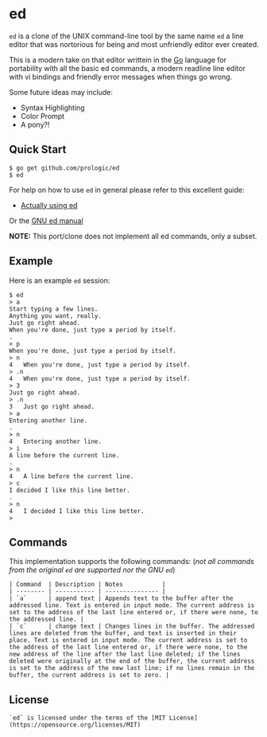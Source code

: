 # ed

`ed` is a clone of the UNIX command-line tool by the same name `ed` a line
editor that was nortorious for being and most unfriendly editor ever created.

This is a modern take on that editor writtein in the [Go](https://golang.org)
language for portability with all the basic ed commands, a modern readline
line editor with vi bindings and friendly error messages when things go wrong.

Some future ideas may include:

- Syntax Highlighting
- Color Prompt
- A pony?!

## Quick Start

```#!sh
$ go get github.com/prologic/ed
$ ed
```

For help on how to use `ed` in general please refer to this excellent guide:

- [Actually using ed](https://sanctum.geek.nz/arabesque/actually-using-ed/)

Or the [GNU ed manual](chrome-extension://klbibkeccnjlkjkiokjodocebajanakg/suspended.html#ttl=GNU%20'ed'%20Manual&pos=7563&uri=https://www.gnu.org/software/ed/manual/ed_manual.html)

**NOTE:** This port/clone does not implement all ed commands, only a subset.

## Example

Here is an example `ed` session:

```#!sh
$ ed
> a
Start typing a few lines.
Anything you want, really.
Just go right ahead.
When you're done, just type a period by itself.
.
> p
When you're done, just type a period by itself.
> n
4	When you're done, just type a period by itself.
> .n
4	When you're done, just type a period by itself.
> 3
Just go right ahead.
> .n
3	Just go right ahead.
> a
Entering another line.
.
> n
4	Entering another line.
> i
A line before the current line.
.
> n
4	A line before the current line.
> c
I decided I like this line better.
.
> n
4	I decided I like this line better.
>
```

## Commands

This implementation supports the following commands:
(_not all commands from the original `ed` are supported nor the GNU `ed`_)

	| Command  | Description | Notes           |
	| -------- | ----------- | --------------- |
	| `a`      | append text | Appends text to the buffer after the addressed line. Text is entered in input mode. The current address is set to the address of the last line entered or, if there were none, to the addressed line. |
	| `c`      | change text | Changes lines in the buffer. The addressed lines are deleted from the buffer, and text is inserted in their place. Text is entered in input mode. The current address is set to the address of the last line entered or, if there were none, to the new address of the line after the last line deleted; if the lines deleted were originally at the end of the buffer, the current address is set to the address of the new last line; if no lines remain in the buffer, the current address is set to zero. |

## License

	`ed` is licensed under the terms of the [MIT License](https://opensource.org/licenses/MIT)
